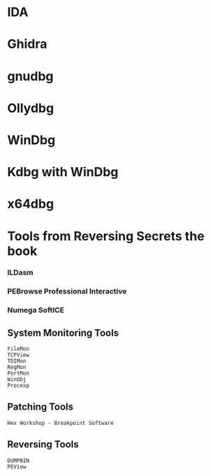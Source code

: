# IDA
# Ghidra
# gnudbg
# Ollydbg
# WinDbg
# Kdbg with WinDbg
# x64dbg

# Tools from Reversing Secrets the book

### ILDasm
### PEBrowse Professional Interactive
### Numega SoftICE

## System Monitoring Tools
```
FileMon
TCPView
TDIMon
RegMon
PortMon
WinObj
Procexp
```

## Patching Tools
```
Hex Workshop - Breakpoint Software
```

## Reversing Tools
```
DUMPBIN
PEView
```